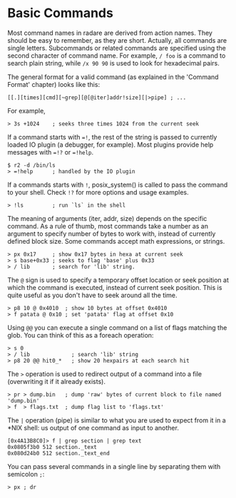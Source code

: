 # Basic Commands

Most command names in radare are derived from action names. They should be easy to remember, as they are short. Actually, all commands are single letters. Subcommands or related commands are specified using the second character of command name. For example, `/ foo` is a command to search plain string, while `/x 90 90` is used to look for hexadecimal pairs.

The general format for a valid command (as explained in the 'Command Format' chapter) looks like this:

    [[.][times][cmd][~grep][@[@iter]addr!size][|>pipe] ; ...

For example,

    > 3s +1024    ; seeks three times 1024 from the current seek

If a command starts with `=!`, the rest of the string is passed to currently loaded IO plugin (a debugger, for example). Most plugins provide help messages with `=!?` or `=!help`.

    $ r2 -d /bin/ls
    > =!help      ; handled by the IO plugin

If a commands starts with `!`, posix_system() is called to pass the command to your shell. Check `!?` for more options and usage examples.

    > !ls         ; run `ls` in the shell

The meaning of arguments (iter, addr, size) depends on the specific command. As a rule of thumb, most commands take a number as an argument to specify number of bytes to work with, instead of currently defined block size. Some commands accept math expressions, or strings.

    > px 0x17     ; show 0x17 bytes in hexa at current seek
    > s base+0x33 ; seeks to flag 'base' plus 0x33
    > / lib       ; search for 'lib' string.
The `@` sign is used to specify a temporary offset location or seek position at which the command is executed, instead of current seek position. This is quite useful as you don't have to seek around all the time.

    > p8 10 @ 0x4010  ; show 10 bytes at offset 0x4010
    > f patata @ 0x10 ; set 'patata' flag at offset 0x10
Using `@@` you can execute a single command on a list of flags matching the glob. You can think of this as a foreach operation:

    > s 0
    > / lib             ; search 'lib' string
    > p8 20 @@ hit0_*   ; show 20 hexpairs at each search hit

The `>` operation is used to redirect output of a command into a file (overwriting it if it already exists).

    > pr > dump.bin   ; dump 'raw' bytes of current block to file named 'dump.bin'
    > f  > flags.txt  ; dump flag list to 'flags.txt'

The `|` operation (pipe) is similar to what you are used to expect from it in a *NIX shell: us output of one command as input to another.

    [0x4A13B8C0]> f | grep section | grep text
    0x0805f3b0 512 section._text
    0x080d24b0 512 section._text_end

You can pass several commands in a single line by separating them with semicolon `;`:

    > px ; dr
